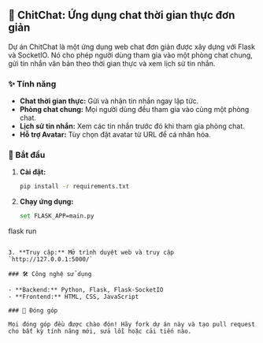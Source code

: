 ## 💬 ChitChat: Ứng dụng chat thời gian thực đơn giản 


Dự án ChitChat là một ứng dụng web chat đơn giản được xây dựng với Flask và SocketIO. Nó cho phép người dùng tham gia vào một phòng chat chung, gửi tin nhắn văn bản theo thời gian thực và xem lịch sử tin nhắn. 

### ✨ Tính năng

- **Chat thời gian thực:** Gửi và nhận tin nhắn ngay lập tức.
- **Phòng chat chung:** Mọi người dùng đều tham gia vào cùng một phòng chat.
- **Lịch sử tin nhắn:** Xem các tin nhắn trước đó khi tham gia phòng chat.
- **Hỗ trợ Avatar:** Tùy chọn đặt avatar từ URL để cá nhân hóa. 

### 🚀 Bắt đầu

1. **Cài đặt:**
   ```bash
   pip install -r requirements.txt 
   ```

2. **Chạy ứng dụng:**
   ```bash
   set FLASK_APP=main.py
flask run
   ```

3. **Truy cập:** Mở trình duyệt web và truy cập `http://127.0.0.1:5000/`

### 🛠 Công nghệ sử dụng

- **Backend:** Python, Flask, Flask-SocketIO
- **Frontend:** HTML, CSS, JavaScript

### 🤝 Đóng góp

Mọi đóng góp đều được chào đón! Hãy fork dự án này và tạo pull request cho bất kỳ tính năng mới, sửa lỗi hoặc cải tiến nào.


